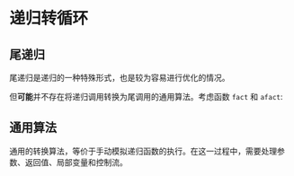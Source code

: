 # 递归转循环

## 尾递归

尾递归是递归的一种特殊形式，也是较为容易进行优化的情况。

但**可能**并不存在将递归调用转换为尾调用的通用算法。考虑函数 `fact` 和 `afact`:

## 通用算法

通用的转换算法，等价于手动模拟递归函数的执行。在这一过程中，需要处理参数、返回值、局部变量和控制流。
